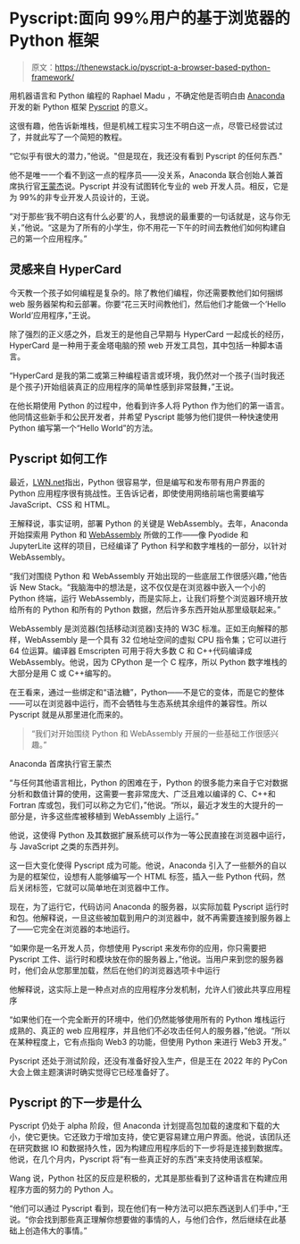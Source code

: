 # Pyscript:面向 99%用户的基于浏览器的 Python 框架

> 原文：<https://thenewstack.io/pyscript-a-browser-based-python-framework/>

用机器语言和 Python 编程的 Raphael Madu ，不确定他是否明白由 [Anaconda](https://www.anaconda.com/) 开发的新 Python 框架 [Pyscript](https://pyscript.net/) 的意义。

这很有趣，他告诉新堆栈，但是机械工程实习生不明白这一点，尽管已经尝试过了，并就此写了一个简短的教程。

“它似乎有很大的潜力，”他说。"但是现在，我还没有看到 Pyscript 的任何东西."

他不是唯一一个看不到这一点的程序员——没关系，Anaconda 联合创始人兼首席执行官[王蒙杰](https://www.linkedin.com/in/pzwang/)说。Pyscript 并没有试图转化专业的 web 开发人员。相反，它是为 99%的非专业开发人员设计的，王说。

“对于那些‘我不明白这有什么必要’的人，我想说的最重要的一句话就是，这与你无关，”他说。“这是为了所有的小学生，你不用花一下午的时间去教他们如何构建自己的第一个应用程序。”

## 灵感来自 HyperCard

今天教一个孩子如何编程是复杂的。除了教他们编程，你还需要教他们如何捆绑 web 服务器架构和云部署。你要“花三天时间教他们，然后他们才能做一个‘Hello World’应用程序，”王说。

除了强烈的正义感之外，启发王的是他自己早期与 HyperCard 一起成长的经历，HyperCard 是一种用于麦金塔电脑的预 web 开发工具包，其中包括一种脚本语言。

“HyperCard 是我的第二或第三种编程语言或环境，我仍然对一个孩子(当时我还是个孩子)开始组装真正的应用程序的简单性感到非常鼓舞，”王说。

在他长期使用 Python 的过程中，他看到许多人将 Python 作为他们的第一语言。他同情这些新手和公民开发者，并希望 Pyscript 能够为他们提供一种快速使用 Python 编写第一个“Hello World”的方法。

## Pyscript 如何工作

最近，[LWN.net](https://lwn.net/Articles/898452/)指出，Python 很容易学，但是编写和发布带有用户界面的 Python 应用程序很有挑战性。王告诉记者，即使使用网络前端也需要编写 JavaScript、CSS 和 HTML。

王解释说，事实证明，部署 Python 的关键是 WebAssembly。去年，Anaconda 开始探索用 Python 和 [WebAssembly](https://thenewstack.io/what-business-problems-does-webassembly-solve/) 所做的工作——像 Pyodide 和 JupyterLite 这样的项目，已经编译了 Python 科学和数字堆栈的一部分，以针对 WebAssembly。

“我们对围绕 Python 和 WebAssembly 开始出现的一些底层工作很感兴趣，”他告诉 New Stack。“我脑海中的想法是，这不仅仅是在浏览器中嵌入一个小的 Python 终端，运行 WebAssembly，而是实际上，让我们将整个浏览器环境开放给所有的 Python 和所有的 Python 数据，然后许多东西开始从那里级联起来。”

WebAssembly 是浏览器(包括移动浏览器)支持的 W3C 标准。正如王向解释的那样，WebAssembly 是一个具有 32 位地址空间的虚拟 CPU 指令集；它可以进行 64 位运算。编译器 Emscripten 可用于将大多数 C 和 C++代码编译成 WebAssembly。他说，因为 CPython 是一个 C 程序，所以 Python 数字堆栈的大部分是用 C 或 C++编写的。

在王看来，通过一些绑定和“语法糖”，Python——不是它的变体，而是它的整体——可以在浏览器中运行，而不会牺牲与生态系统其余组件的兼容性。所以 Pyscript 就是从那里进化而来的。

> “我们对开始围绕 Python 和 WebAssembly 开展的一些基础工作很感兴趣。”

Anaconda 首席执行官王蒙杰

“与任何其他语言相比，Python 的困难在于，Python 的很多能力来自于它对数据分析和数值计算的使用，这需要一套非常庞大、广泛且难以编译的 C、C++和 Fortran 库或包，我们可以称之为它们，”他说。“所以，最近才发生的大提升的一部分是，许多这些库被移植到 WebAssembly 上运行。”

他说，这使得 Python 及其数据扩展系统可以作为一等公民直接在浏览器中运行，与 JavaScript 之类的东西并列。

这一巨大变化使得 Pyscript 成为可能。他说，Anaconda 引入了一些额外的自以为是的框架位，设想有人能够编写一个 HTML 标签，插入一些 Python 代码，然后关闭标签，它就可以简单地在浏览器中工作。

现在，为了运行它，代码访问 Anaconda 的服务器，以实际加载 Pyscript 运行时和包。他解释说，一旦这些被加载到用户的浏览器中，就不再需要连接到服务器上了——它完全在浏览器的本地运行。

“如果你是一名开发人员，你想使用 Pyscript 来发布你的应用，你只需要把 Pyscript 工件、运行时和模块放在你的服务器上，”他说。当用户来到您的服务器时，他们会从您那里加载，然后在他们的浏览器选项卡中运行

他解释说，这实际上是一种点对点的应用程序分发机制，允许人们彼此共享应用程序

“如果他们在一个完全断开的环境中，他们仍然能够使用所有的 Python 堆栈运行成熟的、真正的 web 应用程序，并且他们不必攻击任何人的服务器，”他说。“所以在某种程度上，它有点指向 Web3 的功能，但使用 Python 来进行 Web3 开发。”

Pyscript 还处于测试阶段，还没有准备好投入生产，但是王在 2022 年的 PyCon 大会上做主题演讲时确实觉得它已经准备好了。

## Pyscript 的下一步是什么

Pyscript 仍处于 alpha 阶段，但 Anaconda 计划提高包加载的速度和下载的大小，使它更快。它还致力于增加支持，使它更容易建立用户界面。他说，该团队还在研究数据 IO 和数据持久性，因为构建应用程序后的下一步将是连接到数据库。他说，在几个月内，Pyscript 将“有一些真正好的东西”来支持使用该框架。

Wang 说，Python 社区的反应是积极的，尤其是那些看到了这种语言在构建应用程序方面的努力的 Python 人。

“他们可以通过 Pyscript 看到，现在他们有一种方法可以把东西送到人们手中，”王说。“你会找到那些真正理解你想要做的事情的人，与他们合作，然后继续在此基础上创造伟大的事情。”

<svg xmlns:xlink="http://www.w3.org/1999/xlink" viewBox="0 0 68 31" version="1.1"><title>Group</title> <desc>Created with Sketch.</desc></svg>